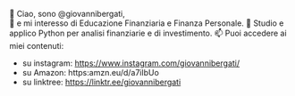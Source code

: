 👋 Ciao, sono @giovannibergati,  
👀 e mi interesso di Educazione Finanziaria e Finanza Personale.
🌱 Studio e applico Python per analisi finanziarie e di investimento.
📫 Puoi accedere ai miei contenuti:
  * su instagram: https://www.instagram.com/giovannibergati/
  * su Amazon: https:amzn.eu/d/a7ilbUo
  * su linktree: https://linktr.ee/giovannibergati
